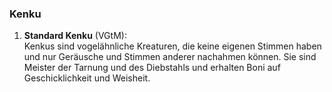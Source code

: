 
### **Kenku**

1. **Standard Kenku** (VGtM):  
   Kenkus sind vogelähnliche Kreaturen, die keine eigenen Stimmen haben und nur Geräusche und Stimmen anderer nachahmen können. Sie sind Meister der Tarnung und des Diebstahls und erhalten Boni auf Geschicklichkeit und Weisheit.